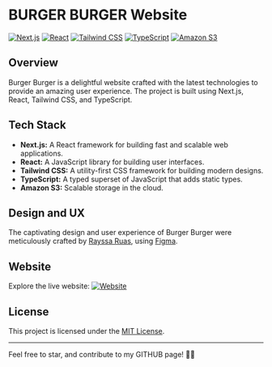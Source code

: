 # BURGER BURGER Website

[![Next.js](https://img.shields.io/badge/Next.js-%23404d59?style=for-the-badge&logo=next.js&logoColor=white)](https://nextjs.org/)
[![React](https://img.shields.io/badge/React-%2320232a?style=for-the-badge&logo=react&logoColor=%2361DAFB)](https://reactjs.org/)
[![Tailwind CSS](https://img.shields.io/badge/Tailwind%20CSS-%231a202c?style=for-the-badge&logo=tailwind-css&logoColor=white)](https://tailwindcss.com/)
[![TypeScript](https://img.shields.io/badge/TypeScript-%233178c6?style=for-the-badge&logo=typescript&logoColor=white)](https://www.typescriptlang.org/)
[![Amazon S3](https://img.shields.io/badge/Amazon%20S3-%23404d59?style=for-the-badge&logo=amazon-s3&logoColor=white)](https://aws.amazon.com/s3/)

## Overview

Burger Burger is a delightful website crafted with the latest technologies to provide an amazing user experience. The project is built using Next.js, React, Tailwind CSS, and TypeScript.

## Tech Stack

- **Next.js:** A React framework for building fast and scalable web applications.
- **React:** A JavaScript library for building user interfaces.
- **Tailwind CSS:** A utility-first CSS framework for building modern designs.
- **TypeScript:** A typed superset of JavaScript that adds static types.
- **Amazon S3:** Scalable storage in the cloud.

## Design and UX

The captivating design and user experience of Burger Burger were meticulously crafted by [Rayssa Ruas](https://rayssaruas.design), using [Figma](https://www.figma.com/).


## Website

Explore the live website: [![Website](https://img.shields.io/badge/Visit%20Website-%2341B883?style=for-the-badge)](https://burgerburger.vercel.app/)


## License

This project is licensed under the [MIT License](LICENSE).

---

Feel free to star, and contribute to my GITHUB page! 🍔✨
